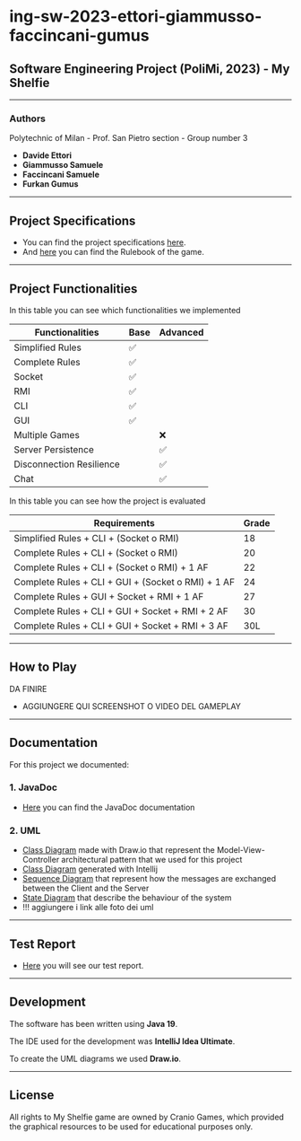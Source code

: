 # ing-sw-2023-ettori-giammusso-faccincani-gumus

## Software Engineering Project (PoliMi, 2023) - My Shelfie 

---
### Authors
Polytechnic of Milan - Prof. San Pietro section - Group number 3
- <b> Davide Ettori </b>
- <b> Giammusso Samuele </b>
- <b> Faccincani Samuele </b>
- <b> Furkan Gumus </b>

---
## Project Specifications
- You can find the project specifications [here](https://github.com/Davide-Ettori/ing-sw-2023-ettori-giammusso-faccincani-gumus/deliveries/Project%Specifications/Requirements.pdf).
- And [here](https://github.com/Davide-Ettori/ing-sw-2023-ettori-giammusso-faccincani-gumus/deliveries/Project%Specifications/Rulebook.png) you can find the Rulebook of the game.

---
## Project Functionalities
In this table you can see which functionalities we implemented

| Functionalities          | Base | Advanced |
|--------------------------|------|----------|
| Simplified Rules         | ✅    |          |
| Complete Rules           | ✅    |          |
| Socket                   | ✅    |          |
| RMI                      | ✅    |          |
| CLI                      | ✅    |          |
| GUI                      | ✅    |          |
| Multiple Games           |      | ❌        |
| Server Persistence       |      | ✅        |
| Disconnection Resilience |      | ✅        |
| Chat                     |      | ✅        |

In this table you can see how the project is evaluated

| Requirements                                       | Grade |
|----------------------------------------------------|-------|
| Simplified Rules + CLI + (Socket o RMI)            | 18    |
| Complete Rules + CLI + (Socket o RMI)              | 20    |
| Complete Rules + CLI + (Socket o RMI) + 1 AF       | 22    |
| Complete Rules + CLI + GUI + (Socket o RMI) + 1 AF | 24    |
| Complete Rules + GUI + Socket + RMI + 1 AF         | 27    |
| Complete Rules + CLI + GUI + Socket + RMI + 2 AF   | 30    |
| Complete Rules + CLI + GUI + Socket + RMI + 3 AF   | 30L   |

---
## How to Play
DA FINIRE
- AGGIUNGERE QUI SCREENSHOT O VIDEO DEL GAMEPLAY

---
## Documentation
For this project we documented:
### 1. JavaDoc
- [Here]() you can find the JavaDoc documentation
### 2. UML
- [Class Diagram]() made with Draw.io that represent the Model-View-Controller architectural pattern that we used for this project
- [Class Diagram]() generated with Intellij
- [Sequence Diagram]() that represent how the messages are exchanged between the Client and the Server
- [State Diagram](https://github.com/Davide-Ettori/ing-sw-2023-ettori-giammusso-faccincani-gumus/deliveries/UML%Diagrams/PNG/State%Diagram.drawio.png) that describe the behaviour of the system
- !!! aggiungere i link alle foto dei uml
---
## Test Report 
- [Here](https://github.com/Davide-Ettori/ing-sw-2023-ettori-giammusso-faccincani-gumus/deliveries/Test%Reports/index.html) you will see our test report.
---
## Development
The software has been written using **Java 19**.

The IDE used for the development was **IntelliJ Idea Ultimate**.

To create the UML diagrams we used **Draw.io**.

---
## License
All rights to My Shelfie game are owned by Cranio Games, which provided the graphical resources to be used for educational purposes only.